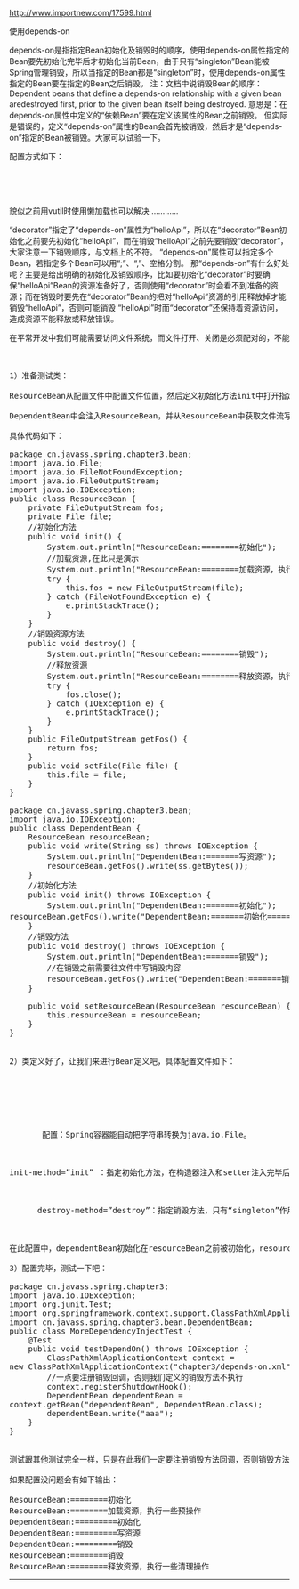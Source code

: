 <http://www.importnew.com/17599.html>

使用depends-on

depends-on是指指定Bean初始化及销毁时的顺序，使用depends-on属性指定的Bean要先初始化完毕后才初始化当前Bean，由于只有“singleton”Bean能被Spring管理销毁，所以当指定的Bean都是“singleton”时，使用depends-on属性指定的Bean要在指定的Bean之后销毁。
注：文档中说销毁Bean的顺序：Dependent beans that define a depends-on relationship with a given bean aredestroyed first, prior to the given bean itself being destroyed.
意思是：在depends-on属性中定义的“依赖Bean”要在定义该属性的Bean之前销毁。
但实际是错误的，定义“depends-on”属性的Bean会首先被销毁，然后才是“depends-on”指定的Bean被销毁。大家可以试验一下。
<pre>
配置方式如下：
<bean id="helloApi" class="cn.javass.spring.chapter2.helloworld.HelloImpl"/>
<bean id="decorator"
    class="cn.javass.spring.chapter3.bean.HelloApiDecorator"
    depends-on="helloApi">
    <property name="helloApi"><ref bean="helloApi"/></property>
</bean>
</pre>

貌似之前用vutil时使用懒加载也可以解决 ............

“decorator”指定了“depends-on”属性为“helloApi”，所以在“decorator”Bean初始化之前要先初始化“helloApi”，而在销毁“helloApi”之前先要销毁“decorator”，大家注意一下销毁顺序，与文档上的不符。
“depends-on”属性可以指定多个Bean，若指定多个Bean可以用“;”、“,”、空格分割。
那“depends-on”有什么好处呢？主要是给出明确的初始化及销毁顺序，比如要初始化“decorator”时要确保“helloApi”Bean的资源准备好了，否则使用“decorator”时会看不到准备的资源；而在销毁时要先在“decorator”Bean的把对“helloApi”资源的引用释放掉才能销毁“helloApi”，否则可能销毁 “helloApi”时而“decorator”还保持着资源访问，造成资源不能释放或释放错误。

<pre>
在平常开发中我们可能需要访问文件系统，而文件打开、关闭是必须配对的，不能打开后不关闭，从而造成其他程序不能访问该文件。让我们来看具体配置吧：

 

1）准备测试类：

ResourceBean从配置文件中配置文件位置，然后定义初始化方法init中打开指定的文件，然后获取文件流；最后定义销毁方法destroy用于在应用程序关闭时调用该方法关闭掉文件流。

DependentBean中会注入ResourceBean，并从ResourceBean中获取文件流写入内容；定义初始化方法init用来定义一些初始化操作并向文件中输出文件头信息；最后定义销毁方法用于在关闭应用程序时想文件中输出文件尾信息。

具体代码如下：

package cn.javass.spring.chapter3.bean;
import java.io.File;
import java.io.FileNotFoundException;
import java.io.FileOutputStream;
import java.io.IOException;
public class ResourceBean {
    private FileOutputStream fos;   
    private File file;
    //初始化方法
    public void init() {
        System.out.println("ResourceBean:========初始化");
        //加载资源,在此只是演示
        System.out.println("ResourceBean:========加载资源，执行一些预操作");
        try {
            this.fos = new FileOutputStream(file);
        } catch (FileNotFoundException e) {
            e.printStackTrace();
        }
    }
    //销毁资源方法
    public void destroy() {
        System.out.println("ResourceBean:========销毁");
        //释放资源
        System.out.println("ResourceBean:========释放资源，执行一些清理操作");
        try {
            fos.close();
        } catch (IOException e) {
            e.printStackTrace();
        }
    }
    public FileOutputStream getFos() {
        return fos;
    }
    public void setFile(File file) {
        this.file = file;
    }
}

package cn.javass.spring.chapter3.bean;
import java.io.IOException;
public class DependentBean {
    ResourceBean resourceBean;   
    public void write(String ss) throws IOException {
        System.out.println("DependentBean:=======写资源");
        resourceBean.getFos().write(ss.getBytes());
    }
    //初始化方法
    public void init() throws IOException {
        System.out.println("DependentBean:=======初始化");
resourceBean.getFos().write("DependentBean:=======初始化=====".getBytes());
    }
    //销毁方法
    public void destroy() throws IOException {
        System.out.println("DependentBean:=======销毁");
        //在销毁之前需要往文件中写销毁内容
        resourceBean.getFos().write("DependentBean:=======销毁=====".getBytes());
    }
 
    public void setResourceBean(ResourceBean resourceBean) {
        this.resourceBean = resourceBean;
    }
}
 

2）类定义好了，让我们来进行Bean定义吧，具体配置文件如下：

<bean id="resourceBean"
    class="cn.javass.spring.chapter3.bean.ResourceBean"
    init-method="init" destroy-method="destroy">
    <property name="file" value="D:/test.txt"/>
</bean>
<bean id="dependentBean"
    class="cn.javass.spring.chapter3.bean.DependentBean"
    init-method="init" destroy-method="destroy" depends-on="resourceBean">
    <property name="resourceBean" ref="resourceBean"/>
</bean>
       <property name=”file” value=”D:/test.txt”/>配置：Spring容器能自动把字符串转换为java.io.File。

 

init-method=”init” ：指定初始化方法，在构造器注入和setter注入完毕后执行。

       

      destroy-method=”destroy”：指定销毁方法，只有“singleton”作用域能销毁，“prototype”作用域的一定不能，其他作用域不一定能；后边再介绍。

 

在此配置中，dependentBean初始化在resourceBean之前被初始化，resourceBean销毁会在dependentBean销毁之后执行。

3）配置完毕，测试一下吧：

package cn.javass.spring.chapter3;
import java.io.IOException;
import org.junit.Test;
import org.springframework.context.support.ClassPathXmlApplicationContext;
import cn.javass.spring.chapter3.bean.DependentBean;
public class MoreDependencyInjectTest {
    @Test
    public void testDependOn() throws IOException {
        ClassPathXmlApplicationContext context =
new ClassPathXmlApplicationContext("chapter3/depends-on.xml");
        //一点要注册销毁回调，否则我们定义的销毁方法不执行
        context.registerShutdownHook();
        DependentBean dependentBean =
context.getBean("dependentBean", DependentBean.class);
        dependentBean.write("aaa");
    }
}
 

测试跟其他测试完全一样，只是在此我们一定要注册销毁方法回调，否则销毁方法不会执行。

如果配置没问题会有如下输出：

ResourceBean:========初始化
ResourceBean:========加载资源，执行一些预操作
DependentBean:=========初始化
DependentBean:=========写资源
DependentBean:=========销毁
ResourceBean:========销毁
ResourceBean:========释放资源，执行一些清理操作
</pre>
---